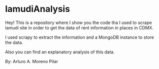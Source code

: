 # lamudiAnalysis
Hey! This is a repository where I show you the code tha I used to scrape lamudi site in order to get the data of rent information in places in CDMX.

I used scrapy to extract the information and a MongoDB instance to store the data.

Also you can find an explanatory analysis of this data.

By: Arturo A. Moreno Pilar
